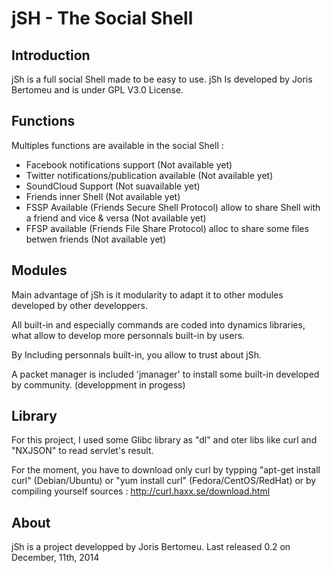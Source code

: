jSH - The Social Shell
======================

Introduction
------------
jSh is a full social Shell made to be easy to use. jSh Is developed by Joris Bertomeu and is under GPL V3.0 License.

Functions
---------
Multiples functions are available in the social Shell :
- Facebook notifications support (Not available yet)
- Twitter notifications/publication available (Not available yet)
- SoundCloud Support (Not suavailable yet)
- Friends inner Shell (Not available yet)
- FSSP Available (Friends Secure Shell Protocol) allow to share Shell with a friend and vice & versa (Not available yet)
- FFSP available (Friends File Share Protocol) alloc to share some files betwen friends (Not available yet)

Modules
-------
Main advantage of jSh is it modularity to adapt it to other modules developed by other developpers.

All built-in and especially commands are coded into dynamics libraries, what allow to develop more personnals built-in by users.

By Including personnals built-in, you allow to trust about jSh.

A packet manager is included 'jmanager' to install some built-in developed by community. (developpment in progess) 

Library
------
For this project, I used some Glibc library as "dl" and oter libs like curl and "NXJSON" to read servlet's result.

For the moment, you have to download only curl by typping "apt-get install curl" (Debian/Ubuntu) or "yum install curl" (Fedora/CentOS/RedHat) or by compiling yourself sources : http://curl.haxx.se/download.html 

About
-----
jSh is a project developped by Joris Bertomeu.
Last released 0.2 on December, 11th, 2014